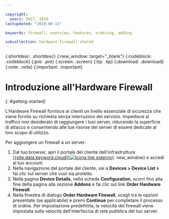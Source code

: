 ```yaml
---

copyright:
  years: 2017, 2019
lastupdated: "2019-06-11"

keywords: firewall, overview, features, ordering, adding

subcollection: hardware-firewall-shared
---
```


{:shortdesc: .shortdesc}
{:new_window: target="_blank"}
{:codeblock: .codeblock}
{:pre: .pre}
{:screen: .screen}
{:tip: .tip}
{:download: .download}
{:note: .note}
{:important: .important}

# Introduzione all'Hardware Firewall
{: #getting-started}

L'Hardware Firewall fornisce ai clienti un livello essenziale di sicurezza che viene fornito su richiesta senza interruzioni del servizio. Impedisce al traffico non desiderato di raggiungere i tuoi server, riducendo la superficie di attacco e consentendo alle tue risorse del server di essere dedicate al loro scopo di utilizzo.

Per aggiungere un firewall a un server:

1. Dal tuo browser, apri il portale del cliente dell'infrastruttura [{{site.data.keyword.cloud}}![Icona link esterno](../../icons/launch-glyph.svg "Icona link esterno")](https://control.softlayer.com/){: new_window} e accedi al tuo account.
2. Nella navigazione del portale del cliente, vai a **Devices > Device List** e fai clic sul server che vuoi sia protetto.  
3. Nella pagina **Device Details**, nella scheda **Configuration**, scorri fino alla fine della pagina alla sezione **Addons** e fai clic sul link **Order Hardware Firewall**.
4. Nella finestra di dialogo **Order Hardware Firewall**, scegli tra le opzioni presentate (se applicabile) e premi **Continue** per completare il processo di ordine. Per impostazione predefinita, la velocità del firewall viene impostata sulla velocità dell'interfaccia di rete pubblica del tuo server.
